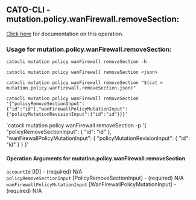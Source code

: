
## CATO-CLI - mutation.policy.wanFirewall.removeSection:
[Click here](https://api.catonetworks.com/documentation/#mutation-mutation.policy.wanFirewall.removeSection) for documentation on this operation.

### Usage for mutation.policy.wanFirewall.removeSection:

`catocli mutation policy wanFirewall removeSection -h`

`catocli mutation policy wanFirewall removeSection <json>`

`catocli mutation policy wanFirewall removeSection "$(cat < mutation.policy.wanFirewall.removeSection.json)"`

`catocli mutation policy wanFirewall removeSection '{"policyRemoveSectionInput":{"id":"id"},"wanFirewallPolicyMutationInput":{"policyMutationRevisionInput":{"id":"id"}}}'`

`catocli mutation policy wanFirewall removeSection -p '{
    "policyRemoveSectionInput": {
        "id": "id"
    },
    "wanFirewallPolicyMutationInput": {
        "policyMutationRevisionInput": {
            "id": "id"
        }
    }
}'


#### Operation Arguments for mutation.policy.wanFirewall.removeSection ####

`accountId` [ID] - (required) N/A    
`policyRemoveSectionInput` [PolicyRemoveSectionInput] - (required) N/A    
`wanFirewallPolicyMutationInput` [WanFirewallPolicyMutationInput] - (required) N/A    
